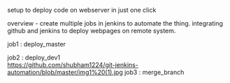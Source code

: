 setup to deploy code on webserver in just one click

overview - 
create multiple jobs in jenkins to automate the thing.
integrating github and jenkins to deploy webpages on remote system.

job1 : deploy_master
     
       
job2 : deploy_dev1  
https://github.com/shubham1224/git-jenkins-automation/blob/master/img1%20(1).jpg
job3 : merge_branch

 
